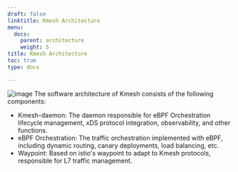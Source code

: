 ```yaml
---
draft: false
linktitle: Kmesh Architecture
menu:
  docs:
    parent: architecture
    weight: 5
title: Kmesh Architecture
toc: true
type: docs

---
```


![image](/docs/architecture/kmesh-arch.svg)
The software architecture of Kmesh consists of the following components:

- Kmesh-daemon: The daemon responsible for eBPF Orchestration lifecycle management, xDS protocol integration, observability, and other functions.
- eBPF Orchestration: The traffic orchestration implemented with eBPF, including dynamic routing, canary deployments, load balancing, etc.
- Waypoint: Based on istio's waypoint to adapt to Kmesh protocols, responsible for L7 traffic management.
